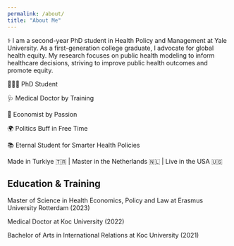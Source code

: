 ```yaml
---
permalink: /about/
title: "About Me"
---
```


⚕️ I am a second-year PhD student in Health Policy and Management at Yale University. As a first-generation college graduate, I advocate for global health equity. My research focuses on public health modeling to inform healthcare decisions, striving to improve public health outcomes and promote equity.

👨🏻‍💻 PhD Student

🩺 Medical Doctor by Training

🧮 Economist by Passion

🌍 Politics Buff in Free Time

📚 Eternal Student for Smarter Health Policies

Made in Turkiye 🇹🇷 | Master in the Netherlands 🇳🇱 | Live in the USA 🇺🇸


## Education & Training

Master of Science in Health Economics, Policy and Law at Erasmus University Rotterdam (2023) 

Medical Doctor at Koc University (2022) 

Bachelor of Arts in International Relations at Koc University (2021)

